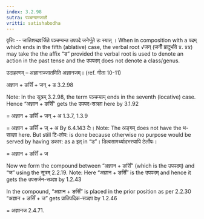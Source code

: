 ```yaml
---
index: 3.2.98
sutra: पञ्चम्यामजातौ
vritti: satishabodha
---
```






वृत्तिः -- जातिशब्दवर्जिते पञ्चम्यन्त उपपदे जनेर्भूते डः स्यात् । When in composition with a पदम् which ends in the fifth (ablative) case, the verbal root √जन् (जनीँ प्रादुर्भावे ४. ४४) may take the the affix “ड” provided the verbal root is used to denote an action in the past tense and the उपपदम् does not denote a class/genus.


उदाहरणम् – अज्ञानाज्जातमिति अज्ञानजम्। (ref. गीता 10-11)


अज्ञान + ङसिँ + जन् + ड 3.2.98

Note: In the सूत्रम् 3.2.98, the term पञ्चम्याम् ends in the seventh (locative) case. Hence “अज्ञान + ङसिँ” gets the उपपद-सञ्ज्ञा here by 3.1.92

= अज्ञान + ङसिँ + जन् + अ 1.3.7, 1.3.9

= अज्ञान + ङसिँ + ज् + अ By 6.4.143 टेः। Note: The अङ्गम् does not have the भ-सञ्ज्ञा here. But still टि-लोप: is done because otherwise no purpose would be served by having डकार: as a इत् in “ड”। डित्वसामर्थ्यादभस्यापि टेर्लोपः।

= अज्ञान + ङसिँ + ज


Now we form the compound between “अज्ञान + ङसिँ” (which is the उपपदम्) and “ज” using the सूत्रम् 2.2.19. Note: Here “अज्ञान + ङसिँ” is the उपपदम् and hence it gets the उपसर्जन-सञ्ज्ञा by 1.2.43

In the compound, “अज्ञान + ङसिँ” is placed in the prior position as per 2.2.30
“अज्ञान + ङसिँ + ज” gets प्रातिपदिक-सञ्ज्ञा by 1.2.46

= अज्ञानज 2.4.71.


